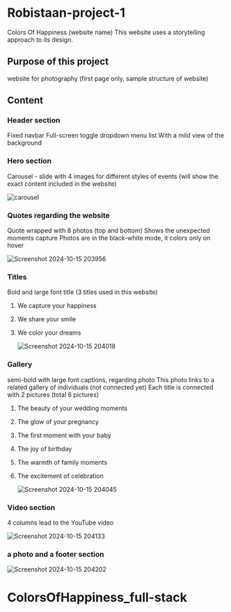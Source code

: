 # Robistaan-project-1

Colors Of Happiness (website name)
This website uses a storytelling approach to its design.

## Purpose of this project
website for photography (first page only, sample structure of website)

## Content
### Header section
Fixed navbar 
Full-screen toggle dropdown menu list
With a mild view of the background

### Hero section
Carousel - slide with 4 images for different styles of events
(will show the exact content included in the website)

![carousel](https://github.com/user-attachments/assets/5d424720-c4a2-4cea-abdd-bbea2dd77be7)

### Quotes regarding the website
Quote wrapped with 8 photos (top and bottom)
Shows the unexpected moments capture 
Photos are in the black-white mode, it colors only on hover

![Screenshot 2024-10-15 203956](https://github.com/user-attachments/assets/e4e63ad1-e905-4e77-bc1a-ba3c0b3b1ade)

### Titles
Bold and large font title (3 titles used in this website)
1) We capture your happiness
2) We share your smile
3) We color your dreams

   ![Screenshot 2024-10-15 204018](https://github.com/user-attachments/assets/12728f2d-539a-46ee-8970-a8276ed46291)

### Gallery
semi-bold with large font captions, regarding photo
This photo links to a related gallery of individuals (not connected yet) 
Each title is connected with 2 pictures (total 6 pictures)
1) The beauty of your wedding moments
2) The glow of your pregnancy
3) The first moment with your baby
4) The joy of birthday
5) The warmth of family moments
6) The excitement of celebration

   ![Screenshot 2024-10-15 204045](https://github.com/user-attachments/assets/16d894e2-644d-4d12-ad76-8d7ef9f06fad)

### Video section
4 columns lead to the YouTube video

  ![Screenshot 2024-10-15 204133](https://github.com/user-attachments/assets/2605f97a-f9f1-44d9-be81-e1babc38ae33)

### a photo and a footer section

![Screenshot 2024-10-15 204202](https://github.com/user-attachments/assets/dbc546c1-486a-4ff0-bda3-9256a29f9a5e)


# ColorsOfHappiness_full-stack
